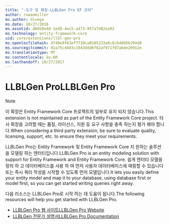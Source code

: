 ```yaml
---
title: "-도구 및 확장-LLBLGen Pro EF 코어"
author: rowanmiller
ms.author: divega
ms.date: 10/27/2016
ms.assetid: d66b9e4d-1ed9-4ac5-a473-957a7d82ea92
ms.technology: entity-framework-core
uid: core/extensions/llbl-gen-pro
ms.openlocfilehash: d749e9f63ef7730ca0185233a6c8cb48056294d8
ms.sourcegitcommit: 01a75cd483c1943ddd6f82af971f07abde20912e
ms.translationtype: MT
ms.contentlocale: ko-KR
ms.lasthandoff: 10/27/2017
---
```

# <a name="llblgen-pro"></a><span data-ttu-id="80c6b-102">LLBLGen Pro</span><span class="sxs-lookup"><span data-stu-id="80c6b-102">LLBLGen Pro</span></span>

> [!NOTE]  
> <span data-ttu-id="80c6b-103">이 확장은 Entity Framework Core 프로젝트의 일부로 유지 되지 않습니다.</span><span class="sxs-lookup"><span data-stu-id="80c6b-103">This extension is not maintained as part of the Entity Framework Core project.</span></span> <span data-ttu-id="80c6b-104">타사 확장을 고려할 때는 품질, 라이선스, 지원 등 요구 사항을 충족 하는지 평가 해야 합니다.</span><span class="sxs-lookup"><span data-stu-id="80c6b-104">When considering a third party extension, be sure to evaluate quality, licensing, support, etc. to ensure they meet your requirements.</span></span>

<span data-ttu-id="80c6b-105">LLBLGen Pro는 Entity Framework 및 Entity Framework Core 지 원하는 솔루션을 모델링 하는 엔터티입니다.</span><span class="sxs-lookup"><span data-stu-id="80c6b-105">LLBLGen Pro is an entity modeling solution with support for Entity Framework and Entity Framework Core.</span></span> <span data-ttu-id="80c6b-106">쉽게 엔터티 모델을 정의 하 고 데이터베이스를 사용 하 여 먼저 사용자 데이터베이스에 매핑할 수 있습니다 또는 즉시 쿼리 작성을 시작할 수 있도록 먼저 모델입니다.</span><span class="sxs-lookup"><span data-stu-id="80c6b-106">It lets you easily define your entity model and map it to your database, using database first or model first, so you can get started writing queries right away.</span></span>

<span data-ttu-id="80c6b-107">다음 리소스는 LLBLGen Pro로 시작 하는 데 도움이 됩니다.</span><span class="sxs-lookup"><span data-stu-id="80c6b-107">The following resources will help you get started with LLBLGen Pro.</span></span>
* [<span data-ttu-id="80c6b-108">LLBLGen Pro 웹 사이트</span><span class="sxs-lookup"><span data-stu-id="80c6b-108">LLBLGen Pro Website</span></span>](https://www.llblgen.com/)
* [<span data-ttu-id="80c6b-109">LLBLGen 전문가 설명서</span><span class="sxs-lookup"><span data-stu-id="80c6b-109">LLBLGen Pro Documentation</span></span>](http://www.llblgen.com/Pages/documentation.aspx)
